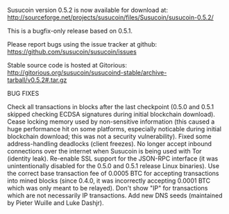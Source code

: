 Susucoin version 0.5.2 is now available for download at:
http://sourceforge.net/projects/susucoin/files/Susucoin/susucoin-0.5.2/

This is a bugfix-only release based on 0.5.1.

Please report bugs using the issue tracker at github:
https://github.com/susucoin/susucoin/issues

Stable source code is hosted at Gitorious:
http://gitorious.org/susucoin/susucoind-stable/archive-tarball/v0.5.2#.tar.gz

BUG FIXES

Check all transactions in blocks after the last checkpoint (0.5.0 and 0.5.1 skipped checking ECDSA signatures during initial blockchain download).
Cease locking memory used by non-sensitive information (this caused a huge performance hit on some platforms, especially noticable during initial blockchain download; this was
not a security vulnerability).
Fixed some address-handling deadlocks (client freezes).
No longer accept inbound connections over the internet when Susucoin is being used with Tor (identity leak).
Re-enable SSL support for the JSON-RPC interface (it was unintentionally disabled for the 0.5.0 and 0.5.1 release Linux binaries).
Use the correct base transaction fee of 0.0005 BTC for accepting transactions into mined blocks (since 0.4.0, it was incorrectly accepting 0.0001 BTC which was only meant to be relayed).
Don't show "IP" for transactions which are not necessarily IP transactions.
Add new DNS seeds (maintained by Pieter Wuille and Luke Dashjr).
